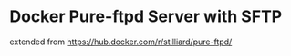 Docker Pure-ftpd Server with SFTP
============================

extended from https://hub.docker.com/r/stilliard/pure-ftpd/
